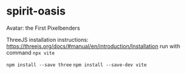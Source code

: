 # spirit-oasis
Avatar: the First Pixelbenders

ThreeJS installation instructions: https://threejs.org/docs/#manual/en/introduction/Installation
run with command `npx vite`

`npm install --save three`
`npm install --save-dev vite`